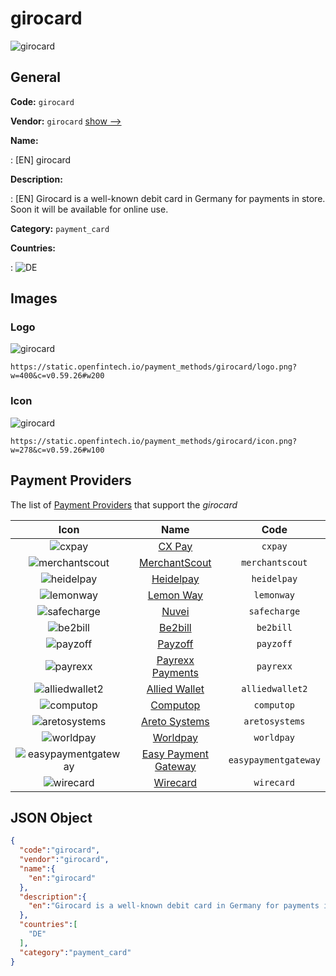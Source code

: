 
# girocard 
![girocard](https://static.openfintech.io/payment_methods/girocard/logo.png?w=400&c=v0.59.26#w200)  

## General 
**Code:** `girocard` 
 
**Vendor:** `girocard` [show -->](/vendors/girocard/) 
 
**Name:** 
 
:	[EN] girocard 
 
**Description:** 
 
: [EN] Girocard is a well-known debit card in Germany for payments in store. Soon it will be available for online use. 
 
**Category:** `payment_card` 
 
**Countries:** 
 
:	![DE](https://cdnjs.cloudflare.com/ajax/libs/flag-icon-css/3.3.0/flags/4x3/de.svg#w24)  

## Images 

### Logo 
![girocard](https://static.openfintech.io/payment_methods/girocard/logo.png?w=400&c=v0.59.26#w200)  

```
https://static.openfintech.io/payment_methods/girocard/logo.png?w=400&c=v0.59.26#w200
```  

### Icon 
![girocard](https://static.openfintech.io/payment_methods/girocard/icon.png?w=278&c=v0.59.26#w100)  

```
https://static.openfintech.io/payment_methods/girocard/icon.png?w=278&c=v0.59.26#w100
```  

## Payment Providers 
 
The list of [Payment Providers](/payment-providers/) that support the _girocard_ 

|Icon|Name|Code| 
|:---:|:---:|:---:| 
|![cxpay](https://static.openfintech.io/payment_providers/cxpay/icon.png?w=278&c=v0.59.26#w100) |[CX Pay](/payment-providers/cxpay/)|`cxpay`| 
|![merchantscout](https://static.openfintech.io/payment_providers/merchantscout/icon.png?w=278&c=v0.59.26#w100) |[MerchantScout](/payment-providers/merchantscout/)|`merchantscout`| 
|![heidelpay](https://static.openfintech.io/payment_providers/heidelpay/icon.png?w=278&c=v0.59.26#w100) |[Heidelpay](/payment-providers/heidelpay/)|`heidelpay`| 
|![lemonway](https://static.openfintech.io/payment_providers/lemonway/icon.png?w=278&c=v0.59.26#w100) |[Lemon Way](/payment-providers/lemonway/)|`lemonway`| 
|![safecharge](https://static.openfintech.io/payment_providers/safecharge/icon.svg?w=278&c=v0.59.26#w100) |[Nuvei](/payment-providers/safecharge/)|`safecharge`| 
|![be2bill](https://static.openfintech.io/payment_providers/be2bill/icon.png?w=278&c=v0.59.26#w100) |[Be2bill](/payment-providers/be2bill/)|`be2bill`| 
|![payzoff](https://static.openfintech.io/payment_providers/payzoff/icon.png?w=278&c=v0.59.26#w100) |[Payzoff](/payment-providers/payzoff/)|`payzoff`| 
|![payrexx](https://static.openfintech.io/payment_providers/payrexx/icon.png?w=278&c=v0.59.26#w100) |[Payrexx Payments](/payment-providers/payrexx/)|`payrexx`| 
|![alliedwallet2](https://static.openfintech.io/payment_providers/alliedwallet2/icon.png?w=278&c=v0.59.26#w100) |[Allied Wallet](/payment-providers/alliedwallet2/)|`alliedwallet2`| 
|![computop](https://static.openfintech.io/payment_providers/computop/icon.png?w=278&c=v0.59.26#w100) |[Computop](/payment-providers/computop/)|`computop`| 
|![aretosystems](https://static.openfintech.io/payment_providers/aretosystems/icon.png?w=278&c=v0.59.26#w100) |[Areto Systems](/payment-providers/aretosystems/)|`aretosystems`| 
|![worldpay](https://static.openfintech.io/payment_providers/worldpay/icon.svg?w=278&c=v0.59.26#w100) |[Worldpay](/payment-providers/worldpay/)|`worldpay`| 
|![easypaymentgateway](https://static.openfintech.io/payment_providers/easypaymentgateway/icon.png?w=278&c=v0.59.26#w100) |[Easy Payment Gateway](/payment-providers/easypaymentgateway/)|`easypaymentgateway`| 
|![wirecard](https://static.openfintech.io/payment_providers/wirecard/icon.svg?w=278&c=v0.59.26#w100) |[Wirecard](/payment-providers/wirecard/)|`wirecard`| 
 

## JSON Object 

```json
{
  "code":"girocard",
  "vendor":"girocard",
  "name":{
    "en":"girocard"
  },
  "description":{
    "en":"Girocard is a well-known debit card in Germany for payments in store. Soon it will be available for online use."
  },
  "countries":[
    "DE"
  ],
  "category":"payment_card"
}
```  
